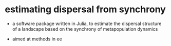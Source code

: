# estimating dispersal from synchrony

- a software package written in Julia, to estimate the dispersal structure of a landscape based on 
the synchrony of metapopulation dynamics

- aimed at methods in ee 
